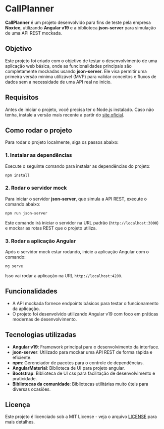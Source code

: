 # CallPlanner

**CallPlanner** é um projeto desenvolvido para fins de teste pela empresa **Noxtec**, utilizando **Angular v19** e a biblioteca **json-server** para simulação de uma API REST mockada.

## Objetivo

Este projeto foi criado com o objetivo de testar o desenvolvimento de uma aplicação web básica, onde as funcionalidades principais são completamente mockadas usando **json-server**. Ele visa permitir uma primeira versão mínima utilizável (MVP) para validar conceitos e fluxos de dados sem a necessidade de uma API real no início.

## Requisitos

Antes de iniciar o projeto, você precisa ter o Node.js instalado. Caso não tenha, instale a versão mais recente a partir do [site oficial](https://nodejs.org/).

## Como rodar o projeto

Para rodar o projeto localmente, siga os passos abaixo:

### 1. Instalar as dependências

Execute o seguinte comando para instalar as dependências do projeto:

```bash
npm install
```

### 2. Rodar o servidor mock

Para iniciar o servidor **json-server**, que simula a API REST, execute o comando abaixo:

```bash
npm run json-server
```

Este comando irá iniciar o servidor na URL padrão (`http://localhost:3000`) e mockar as rotas REST que o projeto utiliza.

### 3. Rodar a aplicação Angular

Após o servidor mock estar rodando, inicie a aplicação Angular com o comando:

```bash
ng serve
```

Isso vai rodar a aplicação na URL `http://localhost:4200`.

## Funcionalidades

- A API mockada fornece endpoints básicos para testar o funcionamento da aplicação.
- O projeto foi desenvolvido utilizando Angular v19 com foco em práticas modernas de desenvolvimento.

## Tecnologias utilizadas

- **Angular v19**: Framework principal para o desenvolvimento da interface.
- **json-server**: Utilizado para mockar uma API REST de forma rápida e eficiente.
- **npm**: Gerenciador de pacotes para o controle de dependências.
- **AngularMaterial**: Biblioteca de UI para projeto angular.
- **Bootstrap**: Biblioteca de UI css para facilitação de desenvolvimento e praticidade.
- **Bibliotecas da comunidade**: Bibliotecas utilitárias muito úteis para diversas ocasiões.

## Licença

Este projeto é licenciado sob a MIT License - veja o arquivo [LICENSE](LICENSE) para mais detalhes.
